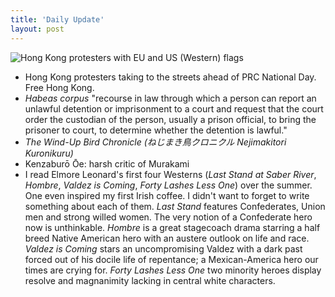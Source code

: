 ```yaml
---
title: 'Daily Update'
layout: post
---
```


![Hong Kong protesters with EU and US (Western) flags](https://www.hongkongfp.com/wp-content/uploads/2019/09/september-29-protest-china-extradition-11-Copy.jpg)

- Hong Kong protesters taking to the streets ahead of PRC National Day. Free Hong Kong.
- *Habeas corpus*  "recourse in law through which a person can report an unlawful detention or imprisonment to a court and request that the court order the custodian of the person, usually a prison official, to bring the prisoner to court, to determine whether the detention is lawful."
- *The Wind-Up Bird Chronicle (ねじまき鳥クロニクル Nejimakitori Kuronikuru)*
- Kenzaburō Ōe: harsh critic of Murakami
- I read Elmore Leonard's first four Westerns (*Last Stand at Saber River*, *Hombre*, *Valdez is Coming*, *Forty Lashes Less One*) over the summer. One even inspired my first Irish coffee. I didn't want to forget to write something about each of them. *Last Stand* features Confederates, Union men and strong willed women. The very notion of a Confederate hero now is unthinkable. *Hombre* is a great stagecoach drama starring a half breed Native American hero with an austere outlook on life and race. *Valdez is Coming* stars an uncompromising Valdez with a dark past forced out of his docile life of repentance; a Mexican-America hero our times are crying for. *Forty Lashes Less One* two minority heroes display resolve and magnanimity lacking in central white characters.  
